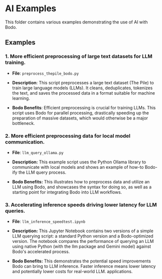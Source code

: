 # AI Examples

This folder contains various examples demonstrating the use of AI with Bodo. 

## Examples

### 1.  More efficient preprocessing of large text datasets for LLM training.

- **File**: `preprocess_thepile_bodo.py` 

- **Description**: This script preprocesses a large text dataset (The Pile) to train large language models (LLMs). It cleans, deduplicates, tokenizes the text, and saves the processed data in a format suitable for machine learning.

- **Bodo Benefits**: Efficient preprocessing is crucial for training LLMs. This script uses Bodo for parallel processing, drastically speeding up the preparation of massive datasets, which would otherwise be a major bottleneck.

### 2. More efficient preprocessing data for local model communication. 

- **File**: `llm_query_ollama.py`

- **Description:** This example script uses the Python Ollama library to communicate with local models and shows an example of how-to Bodo-ify the LLM query process.

- **Bodo Benefits:** This illustrates how to preprocess data and utilize an LLM using Bodo, and showcases the syntax for doing so, as well as a starting point for integrating Bodo into LLM workflows.

### 3.  Accelerating inference speeds driving  lower latency for LLM queries.

- **File**: `llm_inference_speedtest.ipynb`

- **Description:** This Jupyter Notebook contains two versions of a simple LLM querying script: a standard Python version and a Bodo-optimized version. The notebook compares the performance of querying an LLM using native Python (with the llm package and Gemini model) against Bodo's accelerated process.

- **Bodo Benefits:** This demonstrates the potential speed improvements Bodo can bring to LLM inference.  Faster inference means lower latency and potentially lower costs for real-world LLM. applications.